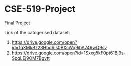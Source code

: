 # CSE-519-Project
Final Project

Link of the catogerised dataset: 

1. https://drive.google.com/open?id=1qXMkBz23HbdRis0BXcWq9ibA749wQ9sv
2. https://drive.google.com/open?id=1Sxxg5kF0pt61Bj9s-SpqLEj9OM7Bgvtt

